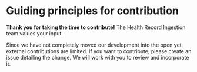 # Guiding principles for contribution
**Thank you for taking the time to contribute!** The Health Record Ingestion team values your input. 

Since we have not completely moved our development into the open yet, external contributions are limited. If you want to contribute, please create an issue detailing the change. We will work with you to review and incorporate it.